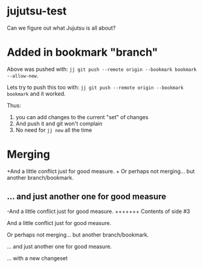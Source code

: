 # jujutsu-test

Can we figure out what Jujutsu is all about?

# Added in bookmark "branch"

Above was pushed with: `jj git push --remote origin --bookmark bookmark --allow-new`.

Lets try to push this too with: `jj git push --remote origin --bookmark bookmark` and it worked.

Thus:

1. you can add changes to the current "set" of changes
2. And push it and git won't complain
3. No need for `jj new` all the time

# Merging

+And a little conflict just for good measure.
+
 Or perhaps not merging... but another branch/bookmark.

... and just another one for good measure
-

-And a little conflict just for good measure.
+++++++ Contents of side #3

And a little conflict just for good measure.

Or perhaps not merging... but another branch/bookmark.

... and just another one for good measure.

... with a new changeset
